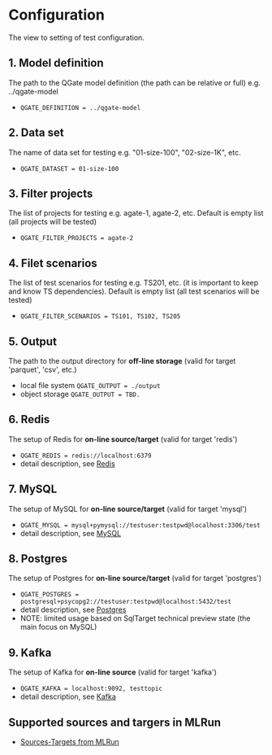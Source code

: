 # Configuration

The view to setting of test configuration.

## 1. Model definition
The path to the QGate model definition (the path can be relative or full) e.g. ../qgate-model
  - `QGATE_DEFINITION = ../qgate-model`

## 2. Data set
The name of data set for testing e.g. "01-size-100", "02-size-1K", etc.
  - `QGATE_DATASET = 01-size-100`

## 3. Filter projects
The list of projects for testing e.g. agate-1, agate-2, etc. 
Default is empty list (all projects will be tested)
  - `QGATE_FILTER_PROJECTS = agate-2`

## 4. Filet scenarios
The list of test scenarios for testing e.g. TS201, etc. (it is 
important to keep and know TS dependencies). Default is empty list (all test
scenarios will be tested)
  - `QGATE_FILTER_SCENARIOS = TS101, TS102, TS205`

## 5. Output
The path to the output directory for **off-line storage** (valid for target 'parquet', 'csv', etc.)
  - local file system `QGATE_OUTPUT = ./output`
  - object storage `QGATE_OUTPUT = TBD.`

## 6. Redis
The setup of Redis for **on-line source/target** (valid for target 'redis')
  - `QGATE_REDIS = redis://localhost:6379`
  - detail description, see [Redis](./redis.md)

## 7. MySQL
The setup of MySQL for **on-line source/target** (valid for target 'mysql')
  - `QGATE_MYSQL = mysql+pymysql://testuser:testpwd@localhost:3306/test`
  - detail description, see [MySQL](./mysql.md)

## 8. Postgres
The setup of Postgres for **on-line source/target** (valid for target 'postgres')
  - `QGATE_POSTGRES = postgresql+psycopg2://testuser:testpwd@localhost:5432/test`
  - detail description, see [Postgres](./postgres.md)
  - NOTE: limited usage based on SqlTarget technical preview state
    (the main focus on MySQL)

## 9. Kafka
The setup of Kafka for **on-line source** (valid for target 'kafka')
  - `QGATE_KAFKA = localhost:9092, testtopic`
  - detail description, see [Kafka](./kafka.md)

## Supported sources and targers in MLRun
 - [Sources-Targets from MLRun](https://docs.mlrun.org/en/latest/feature-store/sources-targets.html)